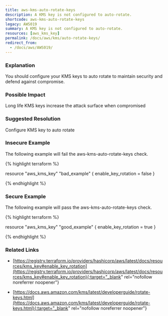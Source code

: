 ```yaml
---
title: aws-kms-auto-rotate-keys
description: A KMS key is not configured to auto-rotate.
shortcode: aws-kms-auto-rotate-keys
legacy: AWS019
summary: A KMS key is not configured to auto-rotate. 
resources: [aws_kms_key] 
permalink: /docs/aws/kms/auto-rotate-keys/
redirect_from: 
  - /docs/aws/AWS019/
---
```


### Explanation


You should configure your KMS keys to auto rotate to maintain security and defend against compromise.


### Possible Impact
Long life KMS keys increase the attack surface when compromised

### Suggested Resolution
Configure KMS key to auto rotate


### Insecure Example

The following example will fail the aws-kms-auto-rotate-keys check.

{% highlight terraform %}

resource "aws_kms_key" "bad_example" {
	enable_key_rotation = false
}

{% endhighlight %}



### Secure Example

The following example will pass the aws-kms-auto-rotate-keys check.

{% highlight terraform %}

resource "aws_kms_key" "good_example" {
	enable_key_rotation = true
}

{% endhighlight %}



### Related Links


- [https://registry.terraform.io/providers/hashicorp/aws/latest/docs/resources/kms_key#enable_key_rotation](https://registry.terraform.io/providers/hashicorp/aws/latest/docs/resources/kms_key#enable_key_rotation){:target="_blank" rel="nofollow noreferrer noopener"}

- [https://docs.aws.amazon.com/kms/latest/developerguide/rotate-keys.html](https://docs.aws.amazon.com/kms/latest/developerguide/rotate-keys.html){:target="_blank" rel="nofollow noreferrer noopener"}


